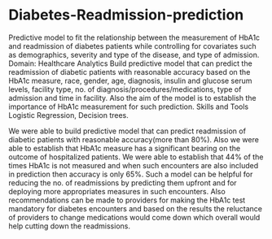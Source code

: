 # Diabetes-Readmission-prediction

Predictive model to fit the relationship between the measurement of HbA1c and readmission of diabetes patients while controlling for covariates such as demographics, severity and type of the disease, and type of admission.
Domain: Healthcare Analytics
Build predictive model that can predict the readmission of diabetic patients with reasonable accuracy based on the HbA1c measure, race, gender, age, diagnosis, insulin and glucose serum levels, facility type, no. of diagnosis/procedures/medications, type of admission and time in facility. Also the aim of the model is to establish the importance of HbA1c measurement for such prediction.
Skills and Tools
Logistic Regression, Decision trees.


We were able to build predictive model that can predict readmission of diabetic patients with reasonable accuracy(more than 80%). Also we were able to establish that HbA1c measure has a significant bearing on the outcome of hospitalized patients. We were able to establish that 44% of the times HbA1c is not measured and when such encounters are also included in prediction then accuracy is only 65%. Such a model can be helpful for reducing the no. of readmissions by predicting them upfront and for deploying more appropriates measures in such encounters. Also recommendations can be made to providers for making the HbA1c test mandatory for diabetes encounters and based on the results the reluctance of providers to change medications would come down which overall would help cutting down the readmissions.
